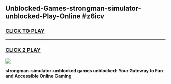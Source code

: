 
## Unblocked-Games-strongman-simulator-unblocked-Play-Online #z6icv
<h3>
<a href="https://news.freeplayer.one?title=strongman-simulator-unblocked&ref=3">CLICK TO PLAY</a></h3>
<hr>

<h3>
<a href="https://news.freeplayer.one?title=strongman-simulator-unblocked&ref=3">CLICK 2 PLAY</a>
  
</h3>

<a href="https://news.freeplayer.one?title=strongman-simulator-unblocked&ref=3"><img src="https://clearcache.store/games.png"></a>


**strongman-simulator-unblocked games unblocked: Your Gateway to Fun and Accessible Online Gaming**
